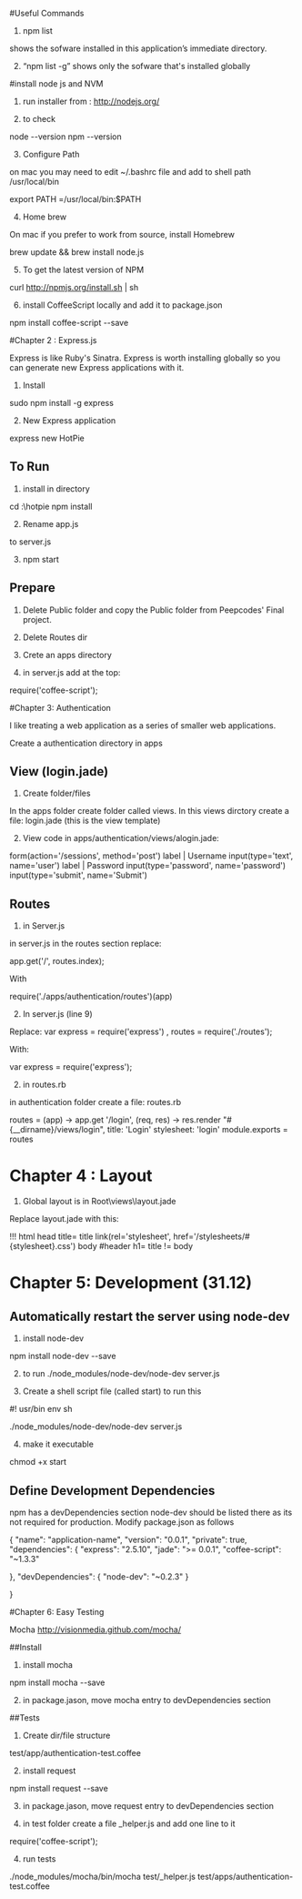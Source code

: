 #Useful Commands

1. npm list

shows the sofware installed in this application’s
immediate directory. 

2. “npm list -g” shows only the sofware that's installed globally

#install node js and NVM

1. run installer  from : http://nodejs.org/

2. to check

node --version
npm --version

3. Configure Path

on mac you may need to edit ~/.bashrc file and add to shell path
/usr/local/bin

export PATH =/usr/local/bin:$PATH

4. Home brew

 On mac if you prefer to work from source, install Homebrew

 brew update && brew install node.js

5. To  get the latest version of NPM

curl http://npmjs.org/install.sh | sh

6. install CoffeeScript locally and add it to
package.json

npm install coffee-script --save


#Chapter 2 : Express.js


Express is like Ruby's Sinatra. Express is worth installing globally so you can generate new Express applications with it.

1. Install

sudo npm install -g express

2. New Express application

express new HotPie

## To Run

1. install in directory

cd :\hotpie
npm install


2. Rename app.js

to server.js

3. npm start

## Prepare

1. Delete Public folder and copy the Public folder from Peepcodes' Final project.

2. Delete Routes dir

3. Crete an apps directory

4. in server.js add at the top:

require('coffee-script');




#Chapter 3: Authentication

I like treating a web application as a series of smaller web applications.

Create a authentication directory in apps



## View (login.jade)

1. Create folder/files

In the apps  folder create folder called views. In this views dirctory create a file: login.jade (this is the view template)

2. View code in apps/authentication/views/alogin.jade:

form(action='/sessions', method='post')
  label
    | Username
    input(type='text', name='user')
  label
    | Password
    input(type='password', name='password')
  input(type='submit', name='Submit')


## Routes

1. in Server.js

in server.js in the routes section replace:

app.get('/', routes.index);

With

require('./apps/authentication/routes')(app)


2. In server.js (line 9)

Replace:
var express = require('express')
  , routes = require('./routes');

With:

 var express = require('express');


2. in routes.rb

in authentication folder create a file: routes.rb

routes = (app) ->
  app.get '/login', (req, res) ->
    res.render "#{__dirname}/views/login",
    title: 'Login'
    stylesheet:  'login'
 module.exports = routes

# Chapter 4 : Layout

1. Global layout is in Root\views\layout.jade

Replace layout.jade with this:

!!!
html
  head
    title= title
    link(rel='stylesheet', href='/stylesheets/#{stylesheet}.css')
  body
    #header
        h1= title
    != body

# Chapter 5: Development (31.12)


## Automatically restart the server using node-dev

1. install node-dev

npm install node-dev --save

2. to run 
./node_modules/node-dev/node-dev server.js

3. Create a shell script  file (called start) to run this

#! usr/bin env sh

./node_modules/node-dev/node-dev server.js

4. make it executable

chmod +x start

## Define Development Dependencies

npm has a devDependencies section node-dev should be listed there as its not required for production. Modify package.json as follows

{
  "name": "application-name",
  "version": "0.0.1",
  "private": true,
  "dependencies": {
    "express": "2.5.10",
    "jade": ">= 0.0.1",
    "coffee-script": "~1.3.3"
  
  },
  "devDependencies": {
    "node-dev": "~0.2.3"
  }

}


#Chapter 6: Easy Testing

Mocha
http://visionmedia.github.com/mocha/

##Install

1. install mocha

npm install mocha --save

2. in package.jason, move mocha entry to devDependencies section


##Tests

1. Create dir/file structure

test/app/authentication-test.coffee

2. install request

npm install request --save

3. in package.jason, move request entry to devDependencies section

4. in test folder create a file _helper.js and add one line to it

require('coffee-script');

4. run tests

./node_modules/mocha/bin/mocha test/_helper.js test/apps/authentication-test.coffee